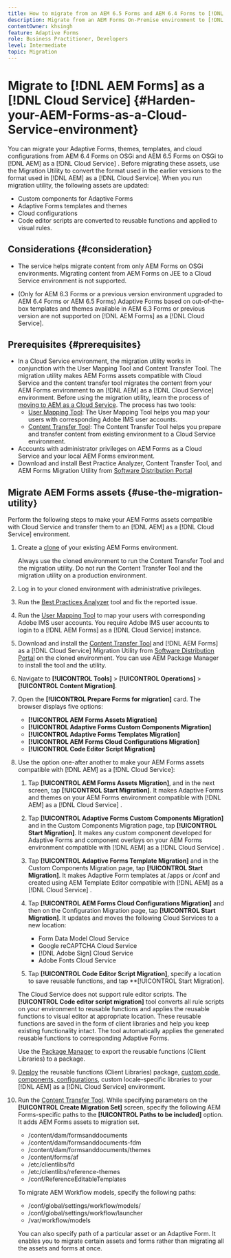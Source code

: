 ```yaml
---
title: How to migrate from an AEM 6.5 Forms and AEM 6.4 Forms to [!DNL AEM Forms] as a [!DNL Cloud Service] environment?
description: Migrate from an AEM Forms On-Premise environment to [!DNL AEM Forms] as a [!DNL Cloud Service] environment
contentOwner: khsingh
feature: Adaptive Forms
role: Business Practitioner, Developers
level: Intermediate
topic: Migration
---
```


# Migrate to [!DNL AEM Forms] as a [!DNL Cloud Service]  {#Harden-your-AEM-Forms-as-a-Cloud-Service-environment}

You can migrate your Adaptive Forms, themes, templates, and cloud configurations from <!-- AEM 6.3 Forms--> AEM 6.4 Forms on OSGi and AEM 6.5 Forms on OSGi to [!DNL AEM] as a [!DNL Cloud Service] . Before migrating these assets, use the Migration Utility to convert the format used in the earlier versions to the format used in [!DNL AEM] as a [!DNL Cloud Service]. When you run migration utility, the following assets are updated:

* Custom components for Adaptive Forms
* Adaptive Forms templates and themes
* Cloud configurations
* Code editor scripts are converted to reusable functions and applied to visual rules.

## Considerations {#consideration}

* The service helps migrate content from only AEM Forms on OSGi environments. Migrating content from AEM Forms on JEE to a Cloud Service environment is not supported.

* (Only for AEM 6.3 Forms or a previous version environment upgraded to AEM 6.4 Forms or AEM 6.5 Forms) Adaptive Forms based on out-of-the-box templates and themes available in AEM 6.3 Forms or previous version are not supported on [!DNL AEM Forms] as a [!DNL Cloud Service].

## Prerequisites {#prerequisites}

* In a Cloud Service environment, the migration utility works in conjunction with the User Mapping Tool and Content Transfer Tool. The migration utility makes AEM Forms assets compatible with Cloud Service and the content transfer tool migrates the content from your AEM Forms environment to an [!DNL AEM] as a [!DNL Cloud Service] environment. Before using the migration utility, learn the process of [moving to AEM as a Cloud Service](https://experienceleague.adobe.com/docs/experience-manager-cloud-service/moving/home.html). The process has two tools:
  * [User Mapping Tool](https://experienceleague.adobe.com/docs/experience-manager-cloud-service/moving/cloud-migration/content-transfer-tool/using-user-mapping-tool.html?lang=en#cloud-migration): The User Mapping Tool helps you map your users with corresponding Adobe IMS user accounts. 
  * [Content Transfer Tool](https://experienceleague.adobe.com/docs/experience-manager-cloud-service/moving/cloud-migration/content-transfer-tool/overview-content-transfer-tool.html?#cloud-migration): The Content Transfer Tool helps you prepare and transfer content from existing environment to a Cloud Service environment.
* Accounts with administrator privileges on AEM Forms as a Cloud Service and your local AEM Forms environment.
* Download and install Best Practice Analyzer, Content Transfer Tool, and AEM Forms Migration Utility from [Software Distribution Portal](https://experience.adobe.com/#/downloads/content/software-distribution/en/aemcloud.html)

<!-- * Download the latest [compatibility package](https://experienceleague.adobe.com/docs/experience-manager-release-information/aem-release-updates/forms-updates/aem-forms-releases.html?lang=en#aem-65-forms-releases) for your AEM Forms version. -->

## Migrate AEM Forms assets  {#use-the-migration-utility}

Perform the following steps to make your AEM Forms assets compatible with Cloud Service and transfer them to an [!DNL AEM] as a [!DNL Cloud Service] environment.

1. Create a [clone](https://experienceleaguecommunities.adobe.com/t5/adobe-experience-manager/correct-method-to-clone-the-aem-environment/qaq-p/363487) of your existing AEM Forms environment.

    Always use the cloned environment to run the Content Transfer Tool and the migration utility. Do not run the Content Transfer Tool and the migration utility on a production environment.

1. Log in to your cloned environment with administrative privileges.

1. Run the [Best Practices Analyzer](https://experienceleague.adobe.com/docs/experience-manager-cloud-service/moving/cloud-migration/best-practices-analyzer/overview-best-practices-analyzer.html?lang=en#cloud-migration) tool and fix the reported issue.

1. Run the [User Mapping Tool](https://experienceleague.corp.adobe.com/docs/experience-manager-cloud-service/moving/cloud-migration/content-transfer-tool/using-user-mapping-tool.html?lang=en#cloud-migration) to map your users with corresponding Adobe IMS user accounts. You require Adobe IMS user accounts to login to a [!DNL AEM Forms] as a [!DNL Cloud Service] instance.

1. Download and install the [Content Transfer Tool](https://experienceleague.adobe.com/docs/experience-manager-cloud-service/moving/cloud-migration/content-transfer-tool/overview-content-transfer-tool.html?#cloud-migration) and [!DNL AEM Forms] as a [!DNL Cloud Service] Migration Utility from [Software Distribution Portal](https://experience.adobe.com/#/downloads/content/software-distribution/en/aemcloud.html) on the cloned environment. You can use AEM Package Manager to install the tool and the utility.

1. Navigate to **[!UICONTROL Tools]** > **[!UICONTROL Operations]** > **[!UICONTROL Content Migration]**.

1. Open the **[!UICONTROL Prepare Forms for migration]** card. The browser displays five options:
    * **[!UICONTROL AEM Forms Assets Migration]**
    * **[!UICONTROL Adaptive Forms Custom Components Migration]**
    * **[!UICONTROL Adaptive Forms Templates Migration]**
    * **[!UICONTROL AEM Forms Cloud Configurations Migration]**
    * **[!UICONTROL Code Editor Script Migration]**

1. Use the option one-after another to make your AEM Forms assets compatible with [!DNL AEM] as a [!DNL Cloud Service]:

    1. Tap **[!UICONTROL AEM Forms Assets Migration]**, and in the next screen, tap **[!UICONTROL Start Migration]**. It makes Adaptive Forms and themes on your AEM Forms environment compatible with [!DNL AEM] as a [!DNL Cloud Service] .

    1. Tap **[!UICONTROL Adaptive Forms Custom Components Migration]** and in the Custom Components Migration page, tap **[!UICONTROL Start Migration]**. It makes any custom component developed for Adaptive Forms and component overlays on your AEM Forms environment compatible with [!DNL AEM] as a [!DNL Cloud Service] .

    1. Tap **[!UICONTROL Adaptive Forms Template Migration]** and in the Custom Components Migration page, tap **[!UICONTROL Start Migration]**. It makes Adaptive Form templates at /apps or /conf and created using AEM Template Editor compatible with [!DNL AEM] as a [!DNL Cloud Service] .

    1. Tap **[!UICONTROL AEM Forms Cloud Configurations Migration]** and then on the Configuration Migration page, tap **[!UICONTROL Start Migration]**. It updates and moves the following Cloud Services to a new location:

        * Form Data Model Cloud Service
        * Google reCAPTCHA Cloud Service
        * [!DNL Adobe Sign] Cloud Service
        * Adobe Fonts Cloud Service

    1. Tap **[!UICONTROL Code Editor Script Migration]**, specify a location to save reusable functions, and tap **[!UICONTROL Start Migration].

    The Cloud Service does not support rule editor scripts. The **[!UICONTROL Code editor script migration]** tool converts all rule scripts on your environment to reusable functions and applies the reusable functions to visual editor at appropriate location. These reusable functions are saved in the form of client libraries and help you keep existing functionality intact. The tool automatically applies the generated reusable functions to corresponding Adaptive Forms.

    Use the [Package Manager](https://experienceleague.adobe.com/docs/experience-manager-65/administering/contentmanagement/package-manager.html?lang=en#contentmanagement) to export the reusable functions (Client Libraries) to a package.

1. [Deploy](https://experienceleague.adobe.com/docs/experience-manager-cloud-service/implementing/deploying/overview.html?lang=en#deploying-content-packages-via-cloud-manager-and-package-manager) the reusable functions (Client Libraries) package, [custom code, components, configurations](https://experienceleague.adobe.com/docs/experience-manager-learn/cloud-service/cloud-manager/devops/deploy-code.html#cloud-manager), custom locale-specific libraries to your [!DNL AEM] as a [!DNL Cloud Service] environment.

    <!-- 1. Install the latest [Compatibility Package](https://experienceleague.adobe.com/docs/experience-manager-cloud-service/moving/cloud-migration/content-transfer-tool/overview-content-transfer-tool.html?#cloud-migration) to your cloned AEM Forms environment. -->

1. Run the [Content Transfer Tool](https://experienceleague.adobe.com/docs/experience-manager-cloud-service/moving/cloud-migration/content-transfer-tool/overview-content-transfer-tool.html?#cloud-migration). While specifying parameters on the **[!UICONTROL Create Migration Set]** screen, specify the following AEM Forms-specific paths to the **[!UICONTROL Paths to be included]** option. It adds AEM Forms assets to migration set. 

    * /content/dam/formsanddocuments
    * /content/dam/formsanddocuments-fdm
    * /content/dam/formsanddocuments/themes
    * /content/forms/af
    * /etc/clientlibs/fd
    * /etc/clientlibs/reference-themes
    * /conf/ReferenceEditableTemplates

    To migrate AEM Workflow models, specify the following paths:

    * /conf/global/settings/workflow/models/
    * /conf/global/settings/workflow/launcher
    * /var/workflow/models

    You can also specify path of a particular asset or an Adaptive Form. It enables you to migrate certain assets and forms rather than migrating all the assets and forms at once.
